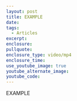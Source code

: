 ```yaml
---
layout: post
title: EXAMPLE
date:
tags:
  - Articles
excerpt:
enclosure:
pullquote:
enclosure_type: video/mp4
enclosure_time:
use_youtube_image: true
youtube_alternate_image:
youtube_code:
---
```


EXAMPLE&nbsp;